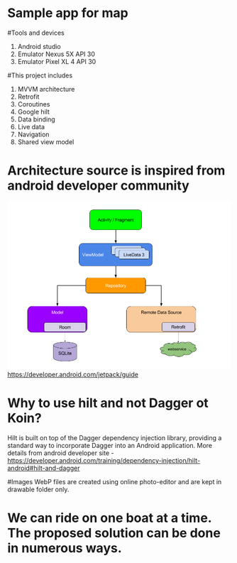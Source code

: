 # Sample app for map

#Tools and devices
1. Android studio
2. Emulator Nexus 5X API 30
3. Emulator Pixel XL 4 API 30

#This project includes 
1. MVVM architecture
2. Retrofit
3. Coroutines
4. Google hilt
5. Data binding
6. Live data
7. Navigation
8. Shared view model

# Architecture source is inspired from android developer community
![App architecture](final-architecture.png "final-architecture")
https://developer.android.com/jetpack/guide


# Why to use hilt and not Dagger ot Koin?
Hilt is built on top of the Dagger dependency injection library, 
providing a standard way to incorporate Dagger into an Android application.
More details from android developer site - 
https://developer.android.com/training/dependency-injection/hilt-android#hilt-and-dagger

#Images
WebP files are created using online photo-editor and are kept in drawable folder only.   

# We can ride on one boat at a time. The proposed solution can be done in numerous ways. 